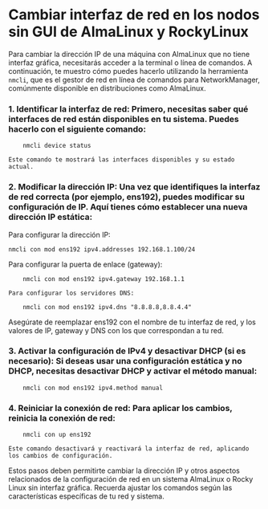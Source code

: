 # Cambiar interfaz de red en los nodos sin GUI de AlmaLinux y RockyLinux

Para cambiar la dirección IP de una máquina con AlmaLinux que no tiene interfaz gráfica, necesitarás acceder a la terminal o línea de comandos. A continuación, te muestro cómo puedes hacerlo utilizando la herramienta `nmcli`, que es el gestor de red en línea de comandos para NetworkManager, comúnmente disponible en distribuciones como AlmaLinux.

### 1. Identificar la interfaz de red: Primero, necesitas saber qué interfaces de red están disponibles en tu sistema. Puedes hacerlo con el siguiente comando:
```
    nmcli device status 
```
    Este comando te mostrará las interfaces disponibles y su estado actual.

### 2. Modificar la dirección IP: Una vez que identifiques la interfaz de red correcta (por ejemplo, ens192), puedes modificar su configuración de IP. Aquí tienes cómo establecer una nueva dirección IP estática:
Para configurar la dirección IP:

```
nmcli con mod ens192 ipv4.addresses 192.168.1.100/24
```

Para configurar la puerta de enlace (gateway):
    
```
    nmcli con mod ens192 ipv4.gateway 192.168.1.1 
```

    Para configurar los servidores DNS:

```
    nmcli con mod ens192 ipv4.dns "8.8.8.8,8.8.4.4" 
```

Asegúrate de reemplazar ens192 con el nombre de tu interfaz de red, y los valores de IP, gateway y DNS con los que correspondan a tu red.

### 3. Activar la configuración de IPv4 y desactivar DHCP (si es necesario): Si deseas usar una configuración estática y no DHCP, necesitas desactivar DHCP y activar el método manual:
```
    nmcli con mod ens192 ipv4.method manual 
```

### 4. Reiniciar la conexión de red: Para aplicar los cambios, reinicia la conexión de red:
```
    nmcli con up ens192
```
    Este comando desactivará y reactivará la interfaz de red, aplicando los cambios de configuración.

Estos pasos deben permitirte cambiar la dirección IP y otros aspectos relacionados de la configuración de red en un sistema AlmaLinux o Rocky Linux sin interfaz gráfica. Recuerda ajustar los comandos según las características específicas de tu red y sistema.
